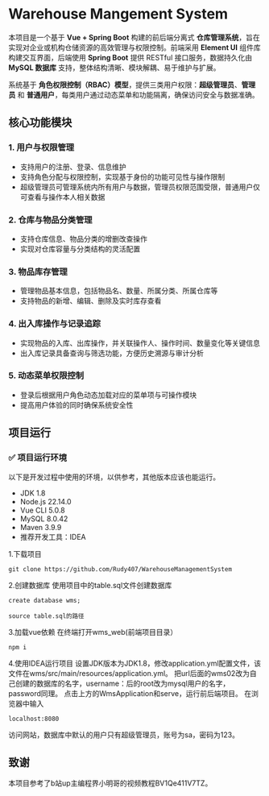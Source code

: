 # Warehouse Mangement System

本项目是一个基于 **Vue + Spring Boot** 构建的前后端分离式 **仓库管理系统**，旨在实现对企业或机构仓储资源的高效管理与权限控制。前端采用 **Element UI** 组件库构建交互界面，后端使用 **Spring Boot** 提供 RESTful 接口服务，数据持久化由 **MySQL 数据库** 支持，整体结构清晰、模块解耦、易于维护与扩展。

系统基于 **角色权限控制（RBAC）模型**，提供三类用户权限：**超级管理员**、**管理员** 和 **普通用户**，每类用户通过动态菜单和功能隔离，确保访问安全与数据准确。

## 核心功能模块

### 1. 用户与权限管理
- 支持用户的注册、登录、信息维护  
- 支持角色分配与权限控制，实现基于身份的功能可见性与操作限制  
- 超级管理员可管理系统内所有用户与数据，管理员权限范围受限，普通用户仅可查看与操作本人相关数据  

### 2. 仓库与物品分类管理
- 支持仓库信息、物品分类的增删改查操作  
- 实现对仓库容量与分类结构的灵活配置  

### 3. 物品库存管理
- 管理物品基本信息，包括物品名、数量、所属分类、所属仓库等  
- 支持物品的新增、编辑、删除及实时库存查看  

### 4. 出入库操作与记录追踪
- 实现物品的入库、出库操作，并关联操作人、操作时间、数量变化等关键信息  
- 出入库记录具备查询与筛选功能，方便历史溯源与审计分析  

### 5. 动态菜单权限控制
- 登录后根据用户角色动态加载对应的菜单项与可操作模块  
- 提高用户体验的同时确保系统安全性

## 项目运行

### ✅ 项目运行环境

以下是开发过程中使用的环境，以供参考，其他版本应该也能运行。
- JDK 1.8
- Node.js 22.14.0
- Vue CLI 5.0.8
- MySQL 8.0.42
- Maven 3.9.9
- 推荐开发工具：IDEA

1.下载项目
  ```
  git clone https://github.com/Rudy407/WarehouseManagementSystem
  ```

2.创建数据库
  使用项目中的table.sql文件创建数据库
  ```
  create database wms;
  ```

  ```
  source table.sql的路径
  ```

3.加载vue依赖
  在终端打开wms_web(前端项目目录）
  ```
  npm i
  ```

4.使用IDEA运行项目
  设置JDK版本为JDK1.8，修改application.yml配置文件，该文件在wms/src/main/resources/application.yml。
  把url后面的wms02改为自己创建的数据库的名字，username：后的root改为mysql用户的名字，password同理。
  点击上方的WmsApplication和serve，运行前后端项目。
  在浏览器中输入
  ```
  localhost:8080
  ```
  访问网站，数据库中默认的用户只有超级管理员，账号为sa，密码为123。

## 致谢
本项目参考了b站up主编程界小明哥的视频教程BV1Qe411V7TZ。

